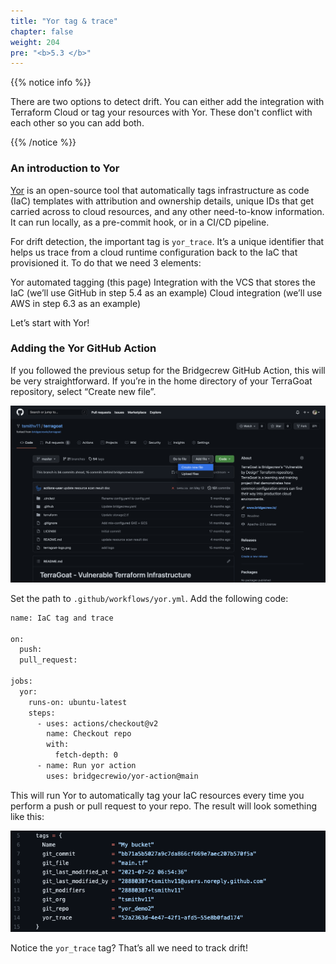 ```yaml
---
title: "Yor tag & trace"
chapter: false
weight: 204
pre: "<b>5.3 </b>"
---
```


{{% notice info %}}
<p style='text-align: left;'>
There are two options to detect drift. You can either add the integration with Terraform Cloud or tag your resources with Yor. These don't conflict with each other so you can add both.
</p>
{{% /notice %}}

### An introduction to Yor

[Yor](http://github.com/bridgecrewio/yor) is an open-source tool that automatically tags infrastructure as code (IaC) templates with attribution and ownership details, unique IDs that get carried across to cloud resources, and any other need-to-know information. It can run locally, as a pre-commit hook, or in a CI/CD pipeline.

For drift detection, the important tag is `yor_trace`. It’s a unique identifier that helps us trace from a cloud runtime configuration back to the IaC that provisioned it. To do that we need 3 elements:

Yor automated tagging (this page)
Integration with the VCS that stores the IaC (we’ll use GitHub in step 5.4 as an example)
Cloud integration (we’ll use AWS in step 6.3 as an example)

Let’s start with Yor!

### Adding the Yor GitHub Action

If you followed the previous setup for the Bridgecrew GitHub Action, this will be very straightforward. If you’re in the home directory of your TerraGoat repository, select “Create new file”.

![GitHub Create new file](images/yor_create_file.png "GitHub Create new file")

Set the path to `.github/workflows/yor.yml`. Add the following code:

```bash
name: IaC tag and trace

on:
  push:
  pull_request:

jobs:
  yor:
    runs-on: ubuntu-latest
    steps:
      - uses: actions/checkout@v2
        name: Checkout repo
        with:
          fetch-depth: 0
      - name: Run yor action
        uses: bridgecrewio/yor-action@main
```

This will run Yor to automatically tag your IaC resources every time you perform a push or pull request to your repo. The result will look something like this:

![Yor tag example](images/yor_tags.png "Yor tag example")

Notice the `yor_trace` tag? That’s all we need to track drift!